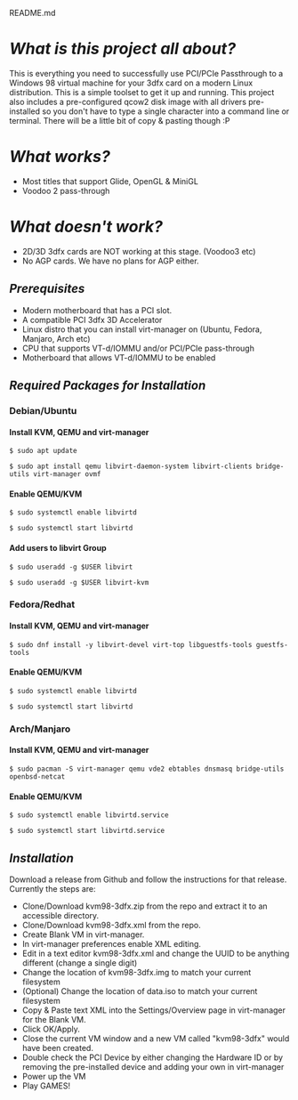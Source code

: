 README.md

# _What is this project all about?_
This is everything you need to successfully use PCI/PCIe Passthrough to a Windows 98 virtual machine for your 3dfx card on a modern Linux distribution. This is a simple toolset to get it up and running. This project also includes a pre-configured qcow2 disk image with all drivers pre-installed so you don't have to type a single character into a command line or terminal. There will be a little bit of copy & pasting though :P

# _What works?_
* Most titles that support Glide, OpenGL & MiniGL
* Voodoo 2 pass-through

# _What doesn't work?_
* 2D/3D 3dfx cards are NOT working at this stage. (Voodoo3 etc)
* No AGP cards. We have no plans for AGP either.

## _Prerequisites_

* Modern motherboard that has a PCI slot.
* A compatible PCI 3dfx 3D Accelerator
* Linux distro that you can install virt-manager on (Ubuntu, Fedora, Manjaro, Arch etc)
* CPU that supports VT-d/IOMMU and/or PCI/PCIe pass-through
* Motherboard that allows VT-d/IOMMU to be enabled

## _Required Packages for Installation_
### Debian/Ubuntu

#### Install KVM, QEMU and virt-manager
``$ sudo apt update``

``$ sudo apt install qemu libvirt-daemon-system libvirt-clients bridge-utils virt-manager ovmf``

#### Enable QEMU/KVM
``$ sudo systemctl enable libvirtd``

``$ sudo systemctl start libvirtd``

#### Add users to libvirt Group
``$ sudo useradd -g $USER libvirt``

``$ sudo useradd -g $USER libvirt-kvm``

### Fedora/Redhat
#### Install KVM, QEMU and virt-manager
``$ sudo dnf install -y libvirt-devel virt-top libguestfs-tools guestfs-tools``

#### Enable QEMU/KVM
``$ sudo systemctl enable libvirtd``

``$ sudo systemctl start libvirtd``

### Arch/Manjaro

#### Install KVM, QEMU and virt-manager
``$ sudo pacman -S virt-manager qemu vde2 ebtables dnsmasq bridge-utils openbsd-netcat``

#### Enable QEMU/KVM
``$ sudo systemctl enable libvirtd.service``

``$ sudo systemctl start libvirtd.service``

## _Installation_

Download a release from Github and follow the instructions for that release. Currently the steps are:

* Clone/Download kvm98-3dfx.zip from the repo and extract it to an accessible directory.
* Clone/Download kvm98-3dfx.xml from the repo.
* Create Blank VM in virt-manager.
* In virt-manager preferences enable XML editing.
* Edit in a text editor kvm98-3dfx.xml and change the UUID to be anything different (change a single digit)
* Change the location of kvm98-3dfx.img to match your current filesystem
* (Optional) Change the location of data.iso to match your current filesystem
* Copy & Paste text XML into the Settings/Overview page in virt-manager for the Blank VM.
* Click OK/Apply.
* Close the current VM window and a new VM called "kvm98-3dfx" would have been created.
* Double check the PCI Device by either changing the Hardware ID or by removing the pre-installed device and adding your own in virt-manager
* Power up the VM
* Play GAMES!